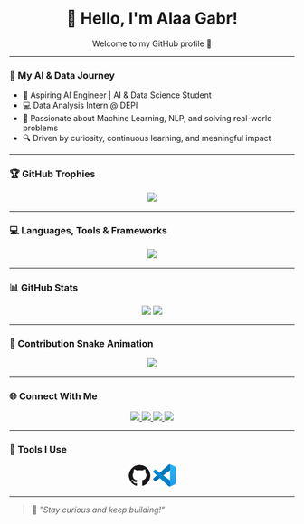 <h1 align="center">👋 Hello, I'm Alaa Gabr!</h1>
<p align="center">Welcome to my GitHub profile 🌟</p>

---

### 🚀 My AI & Data Journey
- 📘 Aspiring AI Engineer | AI & Data Science Student  
- 💻 Data Analysis Intern @ DEPI  
- 🧠 Passionate about Machine Learning, NLP, and solving real-world problems  
- 🔍 Driven by curiosity, continuous learning, and meaningful impact  

---

### 🏆 GitHub Trophies

<p align="center">
  <img src="https://github-profile-trophy.vercel.app/?username=engalaagabr&theme=onedark" />
</p>

---

### 💻 Languages, Tools & Frameworks

<p align="center">
  <img src="https://skillicons.dev/icons?i=python,sql,git,c++,github,vscode&perline=8" />
</p>

---

### 📊 GitHub Stats

<p align="center">
  <img src="https://github-readme-stats.vercel.app/api?username=engalaagabr&show_icons=true&theme=tokyonight" />
  <img src="https://github-readme-stats.vercel.app/api/top-langs/?username=engalaagabr&layout=compact&theme=tokyonight" />
</p>

---

### 🐍 Contribution Snake Animation

<p align="center">
  <img src="https://raw.githubusercontent.com/engalaagabr/engalaagabr/output/github-contribution-grid-snake.svg" />
</p>

---

### 🌐 Connect With Me

<p align="center">
  <a href="https://www.linkedin.com/in/engalaagabr/" target="_blank">
    <img src="https://img.shields.io/badge/LinkedIn-%230077B5.svg?&style=for-the-badge&logo=linkedin&logoColor=white"/>
  </a>
  <a href="mailto:engalaagabr@hotmail.com" target="_blank">
    <img src="https://img.shields.io/badge/Email-D14836?style=for-the-badge&logo=gmail&logoColor=white"/>
  </a>
  <a href="https://www.instagram.com/3laa.gabr" target="_blank">
    <img src="https://img.shields.io/badge/Instagram-%23E4405F.svg?&style=for-the-badge&logo=instagram&logoColor=white"/>
  </a>
  <a href="https://www.facebook.com/eng.alaa.gabr" target="_blank">
    <img src="https://img.shields.io/badge/Facebook-%231877F2.svg?&style=for-the-badge&logo=facebook&logoColor=white"/>
  </a>
</p>

---

### 🎨 Tools I Use

<p align="center">
  <img src="https://github.com/devicons/devicon/blob/master/icons/github/github-original.svg" height="40"/>
  <img src="https://github.com/devicons/devicon/blob/master/icons/vscode/vscode-original.svg" height="40"/>
  <!-- Add more icons as needed -->
</p>

---

> 🧵 _"Stay curious and keep building!"_
